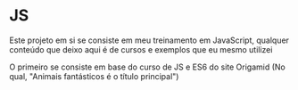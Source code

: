 # JS
Este projeto em si se consiste em meu treinamento em JavaScript, qualquer conteúdo que deixo aqui é de cursos e exemplos que eu mesmo utilizei

O primeiro se consiste em base do curso de JS e ES6 do site Origamid (No qual, "Animais fantásticos é o título principal")
